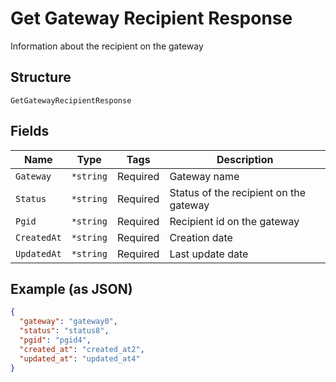 
# Get Gateway Recipient Response

Information about the recipient on the gateway

## Structure

`GetGatewayRecipientResponse`

## Fields

| Name | Type | Tags | Description |
|  --- | --- | --- | --- |
| `Gateway` | `*string` | Required | Gateway name |
| `Status` | `*string` | Required | Status of the recipient on the gateway |
| `Pgid` | `*string` | Required | Recipient id on the gateway |
| `CreatedAt` | `*string` | Required | Creation date |
| `UpdatedAt` | `*string` | Required | Last update date |

## Example (as JSON)

```json
{
  "gateway": "gateway0",
  "status": "status8",
  "pgid": "pgid4",
  "created_at": "created_at2",
  "updated_at": "updated_at4"
}
```

